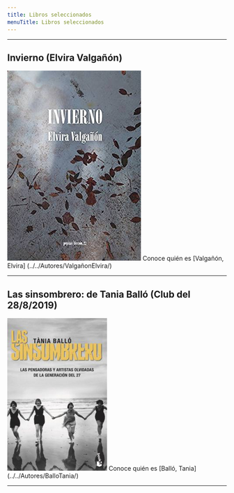 ```yaml
---
title: Libros seleccionados
menuTitle: Libros seleccionados
---
```

***
## Invierno (Elvira Valgañón)
!["Imagen no encontrada"](../../posts/Invierno.jpg/)
Conoce quién es [Valgañón, Elvira] (../../Autores/ValgañonElvira/)
***
## Las sinsombrero: de Tania Balló (Club del 28/8/2019)
!["Imagen no encontrada"](../../posts/Las-sin-sombrero.jpg/)
Conoce quién es [Balló, Tania] (../../Autores/BalloTania/)
***